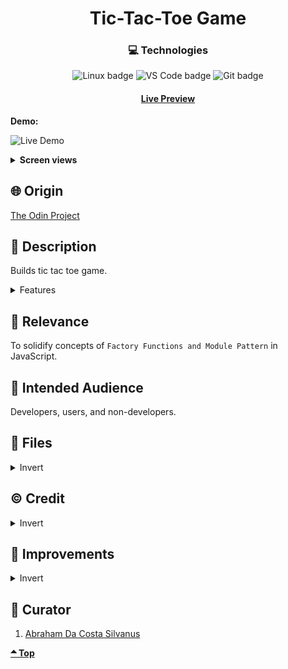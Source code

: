 <div align='center'>

# Tic-Tac-Toe Game
</div>
<div align='center'>
    <h3>💻 Technologies</h3>
    <img src="https://img.shields.io/badge/Linux-FCC624?style=for-the-badge&logo=linux&logoColor=black" alt="Linux badge">
    <img src="https://img.shields.io/badge/VS_Code-007ACC?style=for-the-badge&logo=visual-studio-code&logoColor=white" alt="VS Code badge">
    <img src="https://img.shields.io/badge/Git-F05032?style=for-the-badge&logo=git&logoColor=white" alt="Git badge">
    <h4><a href="https://asdacosta.github.io/tic-tac-toe-game/">Live Preview</a></h4>
</div>

**Demo:**

![Live Demo](./readme-assets/tictactoe-demo.gif)

<details>

**<summary>Screen views</summary>**

**Desktop View:**

<img src="./readme-assets/desktop.png" alt="desktop view">
<br>

**Mobile View:**

Yet to.

</details>

## 🌐 Origin
[The Odin Project](https://www.theodinproject.com/)

## 📝 Description
Builds tic tac toe game.

<details>
<summary>Features</summary>

* Interactive game board.
* Enables duo players.
* Declares winner after three rounds.
* Restart to reset game.

</details>

## 🎯 Relevance
To solidify concepts of `Factory Functions and Module Pattern` in JavaScript. 

## 👥 Intended Audience
Developers, users, and non-developers.

## 📂 Files
<details>
<summary>Invert</summary>

| File | Description |
| - | - |
| `index.html` | Sets structure of page. |
|`style.css` | Style website. |
| `script.js` | Add interactivity and logic for game. |
| `algorithm.txt` | Algorithm for `JavaScript`. |
| `imgs/*` | Images and icon used in the game. |
|`readme-assets/*`| Live demo and different screen views used in `README.md`.|

</details>

## ©️ Credit
<details>
<summary>Invert</summary>

| File | Credence |
| - | - |
| `imgs/bulb.png` | Icon created by Good Ware on [Flaticon](https://www.flaticon.com/free-icons/). |
| `imgs/tictactoe-bg1.png` | Photo by Dilok Klaisataporn on [Istockphoto](https://www.istockphoto.com/). |

</details>

## 🔄 Improvements
<details>
<summary>Invert</summary>

- [ ] Create mobile version
- [ ] Create a smart AI with three different difficulty levels.
- [ ] Add local storage for current scores

</details>

## 👤 Curator
1. [Abraham Da Costa Silvanus](https://github.com/asdacosta) 

**[🞁 Top](#tic-tac-toe-game)**
